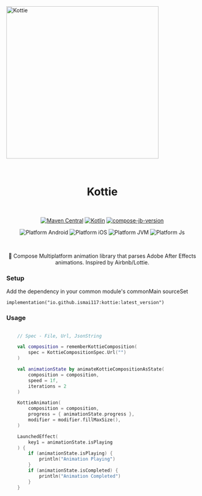 <img src="https://github.com/ismai117/kottie/assets/88812838/1f46e16b-2fff-4fff-8a33-5d954b9e0c03" alt="Kottie" width="400" height="400" align="center" >

&nbsp;
  
<h1 align="center">Kottie</h1>
&nbsp;
<p align="center">
  <a href="https://maven-badges.herokuapp.com/maven-central/io.github.ismai117/kottie"><img alt="Maven Central" src="https://maven-badges.herokuapp.com/maven-central/io.github.ismai117/kottie/badge.svg"/></a>
  <a href="https://kotlinlang.org"><img alt="Kotlin" src="https://img.shields.io/badge/Kotlin-1.9.21-blue.svg?style=flat&logo=kotlin"/></a>
  <a href="https://github.com/JetBrains/compose-jb"><img alt="compose-jb-version" src="https://img.shields.io/badge/compose--jb-1.5.11-red"/></a>
</p>

<p align="center">
  <img alt="Platform Android" src="https://img.shields.io/badge/Platform-Android-brightgreen"/>
  <img alt="Platform iOS" src="https://img.shields.io/badge/Platform-iOS-lightgray"/>
  <img alt="Platform JVM" src="https://img.shields.io/badge/Platform-JVM-orange"/>
  <img alt="Platform Js" src="https://img.shields.io/badge/Platform-Js-yellow"/>
</p>
&nbsp;

<p align="center">
🔐 Compose Multiplatform animation library that parses Adobe After Effects animations. Inspired by Airbnb/Lottie.
</p>


### Setup


Add the dependency in your common module's commonMain sourceSet

```
implementation("io.github.ismai117:kottie:latest_version")
```


### Usage 

 
``` kotlin

    // Spec - File, Url, JsonString

    val composition = rememberKottieComposition(
        spec = KottieCompositionSpec.Url("")
    )

    val animationState by animateKottieCompositionAsState(
        composition = composition,
        speed = 1f,
        iterations = 2
    )

    KottieAnimation(
        composition = composition,
        progress = { animationState.progress },
        modifier = modifier.fillMaxSize(),
    )

    LaunchedEffect(
        key1 = animationState.isPlaying
    ) {
        if (animationState.isPlaying) {
            println("Animation Playing")
        }
        if (animationState.isCompleted) {
            println("Animation Completed")
        }
    }


```






